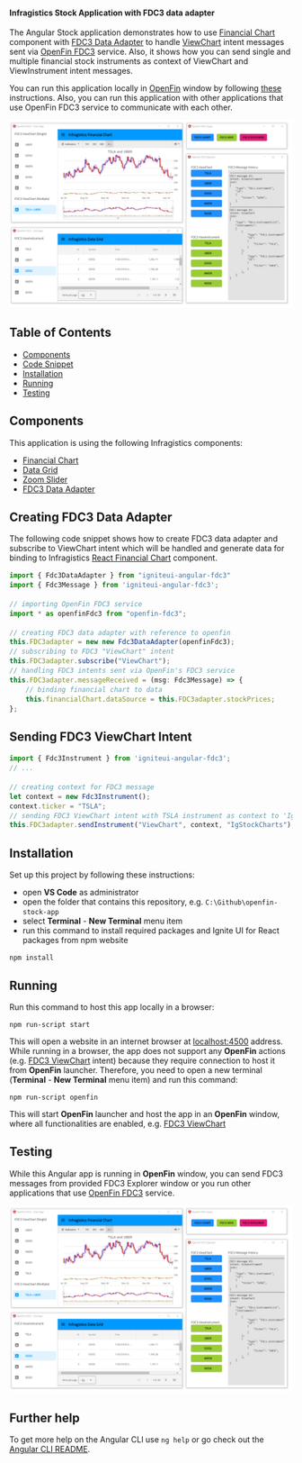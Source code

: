 #### Infragistics Stock Application with FDC3 data adapter

The Angular Stock application demonstrates how to use [Financial Chart](https://infragistics.com/angularsite/components/financial-chart.html) component with [FDC3 Data Adapter](https://www.npmjs.com/package/igniteui-angular-fdc3) to handle [ViewChart](https://fdc3.finos.org/docs/1.0/intents-intro) intent messages sent via [OpenFin FDC3](https://developers.openfin.co/docs/fdc3) service. Also, it shows how you can send single and multiple financial stock instruments as context of ViewChart and ViewInstrument intent messages.

You can run this application locally in [OpenFin](https://developers.openfin.co/docs/openfin-os/) window by following [these](https://github.com/Infragistics/demo-apps/tree/master/angular/open-fin-stock-app#running) instructions. Also, you can run this application with other applications that use OpenFin FDC3 service to communicate with each other.

<img src="./app_preview.PNG" width="700" />

## Table of Contents

- [Components](#Components)
- [Code Snippet](#Code)
- [Installation](#Installation)
- [Running](#Running)
- [Testing](#Testing)


## Components

This application is using the following Infragistics components:

- [Financial Chart](https://infragistics.com/angularsite/components/financial-chart.html)
- [Data Grid](https://www.infragistics.com//angularsite/components/grid/grid.html)
- [Zoom Slider](https://infragistics.com/angularsite/components/zoomslider-overview.html)
- [FDC3 Data Adapter](https://www.npmjs.com/package/igniteui-angular-fdc3)

## Creating FDC3 Data Adapter

The following code snippet shows how to create FDC3 data adapter and subscribe to ViewChart intent which will be handled and generate data for binding to Infragistics [React Financial Chart](https://infragistics.com/angularsite/components/financial-chart.html) component.

```ts
import { Fdc3DataAdapter } from "igniteui-angular-fdc3"
import { Fdc3Message } from 'igniteui-angular-fdc3';

// importing OpenFin FDC3 service
import * as openfinFdc3 from "openfin-fdc3";

// creating FDC3 data adapter with reference to openfin
this.FDC3adapter = new new Fdc3DataAdapter(openfinFdc3);
// subscribing to FDC3 "ViewChart" intent
this.FDC3adapter.subscribe("ViewChart");
// handling FDC3 intents sent via OpenFin's FDC3 service
this.FDC3adapter.messageReceived = (msg: Fdc3Message) => {
    // binding financial chart to data
    this.financialChart.dataSource = this.FDC3adapter.stockPrices;
};

```

## Sending FDC3 ViewChart Intent

```ts
import { Fdc3Instrument } from 'igniteui-angular-fdc3';
// ...

// creating context for FDC3 message
let context = new Fdc3Instrument();
context.ticker = "TSLA";
// sending FDC3 ViewChart intent with TSLA instrument as context to 'IgStockCharts' app
this.FDC3adapter.sendInstrument("ViewChart", context, "IgStockCharts");
```

## Installation

Set up this project by following these instructions:

- open **VS Code** as administrator
- open the folder that contains this repository, e.g. `C:\Github\openfin-stock-app`
- select **Terminal** - **New Terminal** menu item
- run this command to install required packages and Ignite UI for React packages from npm website

```
npm install
```

## Running

Run this command to host this app locally in a browser:

```
npm run-script start
```

This will open a website in an internet browser at [localhost:4500](http://localhost:4500/) address. While running in
a browser, the app does not support any **OpenFin** actions (e.g. [FDC3 ViewChart](https://fdc3.finos.org/docs/1.0/intents-intro) intent) because they require connection to host it from **OpenFin** launcher. Therefore, you need to open a new terminal (**Terminal** - **New Terminal** menu item) and run this command:

```
npm run-script openfin
```

This will start **OpenFin** launcher and host the app in an **OpenFin** window, where all functionalities are enabled, e.g. [FDC3 ViewChart](https://fdc3.finos.org/docs/1.0/intents-intro)


## Testing

While this Angular app is running in **OpenFin** window, you can send FDC3 messages from provided FDC3 Explorer window or you run other applications that use [OpenFin FDC3](https://developers.openfin.co/docs/fdc3) service.

<img src="./app_preview.PNG" width="700" />


## Further help

To get more help on the Angular CLI use `ng help` or go check out the [Angular CLI README](https://github.com/angular/angular-cli/blob/master/README.md).
